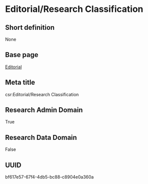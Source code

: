# Editorial/Research Classification
## Short definition
None
## Base page
[Editorial](../Objects/Editorial.md)
## Meta title
csr:Editorial/Research Classification
## Research Admin Domain
True
## Research Data Domain
False
## UUID
bf617e57-67f4-4db5-bc88-c8904e0a360a

